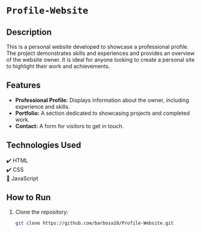 # `Profile-Website`

## Description

This is a personal website developed to showcase a professional profile. The project demonstrates skills and experiences and provides an overview of the website owner. It is ideal for anyone looking to create a personal site to highlight their work and achievements.

## Features

- **Professional Profile:** Displays information about the owner, including experience and skills.
- **Portfolio:** A section dedicated to showcasing projects and completed work.
- **Contact:** A form for visitors to get in touch.

## Technologies Used

✔️ HTML <br>
✔️ CSS <br>
🏁 JavaScript

## How to Run

1. Clone the repository:
   ```bash
   git clone https://github.com/barbosa10/Profile-Website.git
